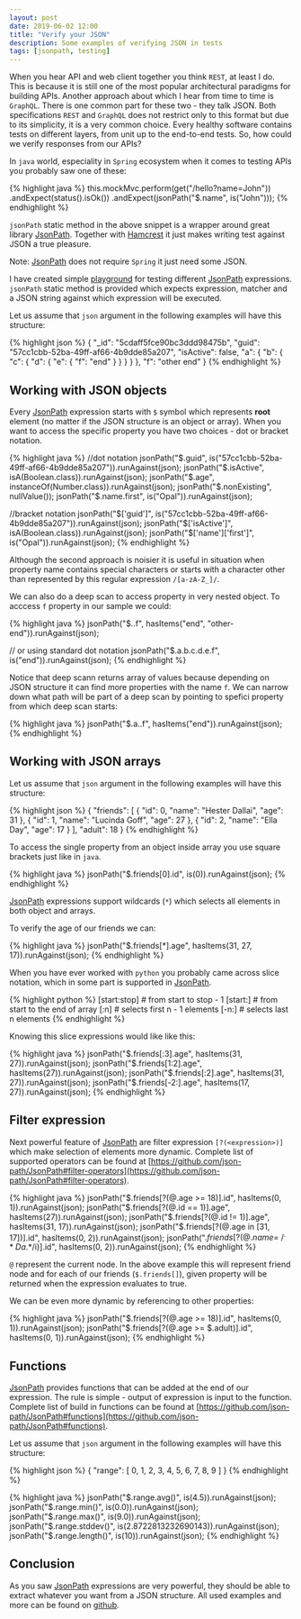 ```yaml
---
layout: post
date: 2019-06-02 12:00
title: "Verify your JSON"
description: Some examples of verifying JSON in tests
tags: [jsonpath, testing]
---
```


When you hear API and web client together you think `REST`, at least I do. This is because it is still one of the most popular architectural paradigms for building APIs. Another approach about which I hear from time to time is `GraphQL`. There is one common part for these two - they talk JSON. Both specifications `REST` and `GraphQL` does not restrict only to this format but due to its simplicity, it is a very common choice. Every healthy software contains tests on different layers, from unit up to the end-to-end tests. So, how could we verify responses from our APIs?

<!--more-->

In `java` world, especiality in `Spring` ecosystem when it comes to testing APIs you probably saw one of these:

{% highlight java %}
this.mockMvc.perform(get("/hello?name=John"))
    .andExpect(status().isOk())
    .andExpect(jsonPath("$.name", is("John")));
{% endhighlight %}

`jsonPath` static method in the above snippet is a wrapper around great library [JsonPath](https://github.com/json-path/JsonPath). Together with [Hamcrest](https://github.com/hamcrest/JavaHamcrest) it just makes writing test against JSON a true pleasure. 

Note: [JsonPath](https://github.com/json-path/JsonPath) does not require `Spring` it just need some JSON.

I have created simple [playground](https://github.com/ajurasz/jsonpath-playground) for testing different [JsonPath](https://github.com/json-path/JsonPath) expressions. `jsonPath` static method is provided which expects expression, matcher and a JSON string against which expression will be executed.

Let us assume that `json` argument in the following examples will have this structure:

{% highlight json %}
{
  "_id": "5cdaff5fce90bc3ddd98475b",
  "guid": "57cc1cbb-52ba-49ff-af66-4b9dde85a207",
  "isActive": false,
  "a": {
    "b": {
        "c": {
            "d": {
                "e": {
                    "f": "end"
                }
            }
        }
    }
  },
  "f": "other end"
}
{% endhighlight %}

## Working with JSON objects

Every [JsonPath](https://github.com/json-path/JsonPath) expression starts with `$` symbol which represents **root** element (no matter if the JSON structure is an object or array). When you want to access the specific property you have two choices - dot or bracket notation. 

{% highlight java %}
//dot notation
jsonPath("$.guid", is("57cc1cbb-52ba-49ff-af66-4b9dde85a207")).runAgainst(json);
jsonPath("$.isActive", isA(Boolean.class)).runAgainst(json);
jsonPath("$.age", instanceOf(Number.class)).runAgainst(json);
jsonPath("$.nonExisting", nullValue());
jsonPath("$.name.first", is("Opal")).runAgainst(json);

//bracket notation
jsonPath("$['guid']", is("57cc1cbb-52ba-49ff-af66-4b9dde85a207")).runAgainst(json);
jsonPath("$['isActive']", isA(Boolean.class)).runAgainst(json);
jsonPath("$['name']['first']", is("Opal")).runAgainst(json);
{% endhighlight %}

Although the second approach is noisier it is useful in situation when property name contains special characters or starts with a character other than represented by this regular expression `/[a-zA-Z_]/`.

We can also do a deep scan to access property in very nested object. To acccess `f` property in our sample we could:

{% highlight java %}
jsonPath("$..f", hasItems("end", "other-end")).runAgainst(json);

// or using standard dot notation
jsonPath("$.a.b.c.d.e.f", is("end")).runAgainst(json);
{% endhighlight %}

Notice that deep scann returns array of values because depending on JSON structure it can find more properties with the name `f`. We can narrow down what path will be part of a deep scan by pointing to spefici property from which deep scan starts:

{% highlight java %}
jsonPath("$.a..f", hasItems("end")).runAgainst(json);
{% endhighlight %}

## Working with JSON arrays

Let us assume that `json` argument in the following examples will have this structure:

{% highlight json %}
{
  "friends": [
    {
      "id": 0,
      "name": "Hester Dallai",
      "age": 31
    },
    {
      "id": 1,
      "name": "Lucinda Goff",
      "age": 27
    },
    {
      "id": 2,
      "name": "Ella Day",
      "age": 17
    }
  ],
  "adult": 18
}
{% endhighlight %}

To access the single property from an object inside array you use square brackets just like in `java`.

{% highlight java %}
jsonPath("$.friends[0].id", is(0)).runAgainst(json);
{% endhighlight %}

[JsonPath](https://github.com/json-path/JsonPath) expressions support wildcards (`*`) which selects all elements in both object and arrays. 

To verify the age of our friends we can:

{% highlight java %}
jsonPath("$.friends[*].age", hasItems(31, 27, 17)).runAgainst(json);
{% endhighlight %}

When you have ever worked with `python` you probably came across slice notation, which in some part is supported in [JsonPath](https://github.com/json-path/JsonPath).

{% highlight python %}
[start:stop]     # from start to stop - 1
[start:]         # from start to the end of array
[:n]             # selects first n - 1 elements
[-n:]            # selects last n elements
{% endhighlight %}

Knowing this slice expressions would like like this:

{% highlight java %}
jsonPath("$.friends[:3].age", hasItems(31, 27)).runAgainst(json);
jsonPath("$.friends[1:2].age", hasItems(27)).runAgainst(json);
jsonPath("$.friends[:2].age", hasItems(31, 27)).runAgainst(json);
jsonPath("$.friends[-2:].age", hasItems(17, 27)).runAgainst(json);
{% endhighlight %}

## Filter expression

Next powerful feature of [JsonPath](https://github.com/json-path/JsonPath) are filter expression `[?(<expression>)]` which make selection of elements more dynamic. Complete list of supported operators can be found at [https://github.com/json-path/JsonPath#filter-operators](https://github.com/json-path/JsonPath#filter-operators).

{% highlight java %}
jsonPath("$.friends[?(@.age >= 18)].id", hasItems(0, 1)).runAgainst(json);
jsonPath("$.friends[?(@.id == 1)].age", hasItems(27)).runAgainst(json);
jsonPath("$.friends[?(@.id != 1)].age", hasItems(31, 17)).runAgainst(json);
jsonPath("$.friends[?(@.age in [31, 17])].id", hasItems(0, 2)).runAgainst(json);
jsonPath("$.friends[?(@.name =~ /^.*Da.*$/i)].id", hasItems(0, 2)).runAgainst(json);
{% endhighlight %}

`@` represent the current node. In the above example this will represent friend node and for each of our friends (`$.friends[]`), given property will be returned when the expression evaluates to true.

We can be even more dynamic by referencing to other properties:

{% highlight java %}
jsonPath("$.friends[?(@.age >= 18)].id", hasItems(0, 1)).runAgainst(json);
jsonPath("$.friends[?(@.age >= $.adult)].id", hasItems(0, 1)).runAgainst(json);
{% endhighlight %}

## Functions

[JsonPath](https://github.com/json-path/JsonPath) provides functions that can be added at the end of our expression. The rule is simple  - output of expression is input to the function. Complete list of build in functions can be found at [https://github.com/json-path/JsonPath#functions](https://github.com/json-path/JsonPath#functions).

Let us assume that `json` argument in the following examples will have this structure:

{% highlight json %}
{
  "range": [
    0,
    1,
    2,
    3,
    4,
    5,
    6,
    7,
    8,
    9
  ]
}
{% endhighlight %}

{% highlight java %}
jsonPath("$.range.avg()", is(4.5)).runAgainst(json);
jsonPath("$.range.min()", is(0.0)).runAgainst(json);
jsonPath("$.range.max()", is(9.0)).runAgainst(json);
jsonPath("$.range.stddev()", is(2.8722813232690143)).runAgainst(json);
jsonPath("$.range.length()", is(10)).runAgainst(json);
{% endhighlight %}

## Conclusion

As you saw [JsonPath](https://github.com/json-path/JsonPath) expressions are very powerful, they should be able to extract whatever you want from a JSON structure. All used examples and more can be found on [github](https://github.com/ajurasz/jsonpath-playground).
